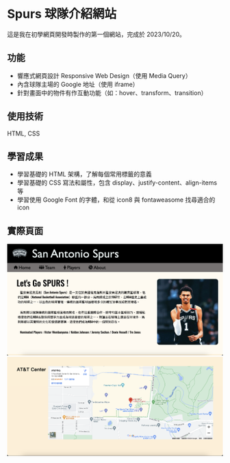 # Spurs 球隊介紹網站

這是我在初學網頁開發時製作的第一個網站，完成於 2023/10/20。

## 功能

- 響應式網頁設計 Responsive Web Design（使用 Media Query）
- 內含球隊主場的 Google 地址（使用 iframe）
- 針對畫面中的物件有作互動功能（如：hover、transform、transition）

## 使用技術

HTML, CSS

## 學習成果

- 學習基礎的 HTML 架構，了解每個常用標籤的意義
- 學習基礎的 CSS 寫法和屬性，包含 display、justify-content、align-items 等
- 學習使用 Google Font 的字體，和從 icon8 與 fontaweasome 找尋適合的 icon

## 實際頁面

![image](https://github.com/Alex900806/Spurs-website/blob/main/demo1.png)
![image](https://github.com/Alex900806/Spurs-website/blob/main/demo2.png)
